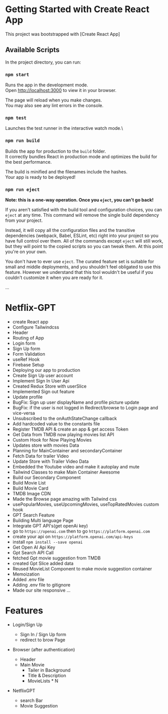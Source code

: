 # Getting Started with Create React App

This project was bootstrapped with [Create React App]

## Available Scripts

In the project directory, you can run:

### `npm start`

Runs the app in the development mode.\
Open [http://localhost:3000](http://localhost:3000) to view it in your browser.

The page will reload when you make changes.\
You may also see any lint errors in the console.

### `npm test`

Launches the test runner in the interactive watch mode.\

### `npm run build`

Builds the app for production to the `build` folder.\
It correctly bundles React in production mode and optimizes the build for the best performance.

The build is minified and the filenames include the hashes.\
Your app is ready to be deployed!

### `npm run eject`

**Note: this is a one-way operation. Once you `eject`, you can't go back!**

If you aren't satisfied with the build tool and configuration choices, you can `eject` at any time. This command will remove the single build dependency from your project.

Instead, it will copy all the configuration files and the transitive dependencies (webpack, Babel, ESLint, etc) right into your project so you have full control over them. All of the commands except `eject` will still work, but they will point to the copied scripts so you can tweak them. At this point you're on your own.

You don't have to ever use `eject`. The curated feature set is suitable for small and middle deployments, and you shouldn't feel obligated to use this feature. However we understand that this tool wouldn't be useful if you couldn't customize it when you are ready for it.

...

# Netflix-GPT

- create React app
- Configure Tailwindcss
- Header
- Routing of App
- Login form
- Sign Up form
- Form Validation
- useRef Hook
- Firebase Setup
- Deploying our app to production
- Create Sign Up user account
- Implement Sign In User Api
- Created Redux Store with userSlice
- Implemented Sign out feature
- Update profile
- BugFix: Sign up user displayName and profile picture update
- BugFix: if the user is not logged in Redirect/browse to Login page and vice-versa
- Unsubscribed to the onAuthStateChange callback
- Add hardcoded value to the constants file
- Register TMDB API & create an app & get access Token
- Get Data from TMDB now playing movies list API
- Custom Hook for Now Playing Movies
- Updates store with movies Data
- Planning for MainContainer and secondaryContainer
- Fetch Data for trailer Video
- Update Store with Trailer Video Data
- Embedded the Youtube video and make it autoplay and mute
- Tailwind Classes to make Main Container Awesome
- Build our Secondary Component
- Build Movie List
- Build Movie Card
- TMDB Image CDN
- Made the Browse page amazing with Tailwind css
- usePopularMovies, useUpcomingMovies, useTopRatedMovies custom hook
- GPT Search Feature
- Building Multi language Page
- Integrate GPT API's(get openAi key)
- go to `https://openai.com` then to go `https://platform.openai.com`
- create your api on `https://platform.openai.com/api-keys`
- install `npm install --save openai`
- Get Open AI Api Key
- Gpt Search API Call
- fetched Gpt movie suggestion from TMDB
- created Gpt Slice added data
- Reused MovieList Component to make movie suggestion container
- Memoization
- Added .env file
- Adding .env file to gitignore
- Made our site responsive
  ...

# Features

- Login/Sign Up

  - Sign In / Sign Up form
  - redirect to brow Page

- Browser (after authentication)

  - Header
  - Main Movie
    - Tailer in Background
    - Title & Description
    - MovieLists \* N

- NetflixGPT

  - search Bar
  - Movie Suggestion
